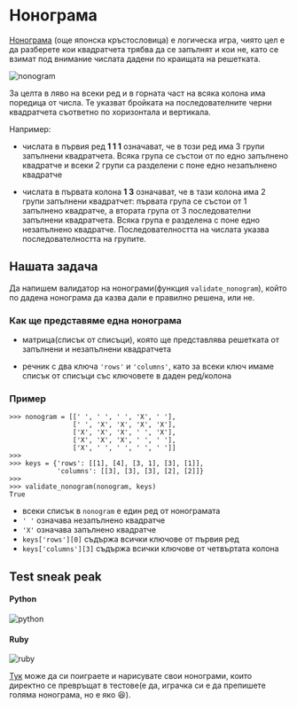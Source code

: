 # Нонограма

[Нонограма](http://en.wikipedia.org/wiki/Nonogram) (още японска кръстословица)
е логическа игра, чиято цел е да разберете кои квадратчета трябва да се
запълнят и кои не, като се взимат под внимание числата дадени по краищата на
решетката.

![nonogram](https://raw.githubusercontent.com/fmi/python-homework/master/2014/challenges/nonogram/images/nonogram.png)

За целта в ляво на всеки ред и в горната част на всяка колона има поредица от
числа. Те указват бройката на последователните черни квадратчета съответно по
хоризонтала и вертикала.

Например:

* числата в първия ред **1 1 1** означават, че в този ред има 3 групи запълнени
  квадратчета. Всяка група се състои от по едно запълнено квадратче и всеки
  2 групи са разделени с поне едно незапълнено квадратче

* числата в първата колона **1 3** означават, че в тази колона има 2 групи
  запълнени квадратчет: първата група се състои от 1 запълнено квадратче, а
  втората група от 3 последователни запълнени квадратчета. Всяка група е
  разделена с поне едно незапълнено квадратче. Последователността на числата
  указва последователността на групите.

## Нашата задача ##

Да напишем валидатор на нонограми(функция ```validate_nonogram```), който по
дадена нонограма да казва дали е правилно решена, или не.

### Как ще представяме една нонограма ###

* матрица(списък от списъци), която ще представлява решетката от запълнени и
  незапълнени квадратчета

* речник с два ключа ```'rows'``` и ```'columns'```, като за всеки ключ имаме
  списък от списъци със ключовете в даден ред/колона

### Пример ###

```
>>> nonogram = [[' ', ' ', ' ', 'X', ' '],
                [' ', 'X', 'X', 'X', 'X'],
                ['X', 'X', 'X', ' ', 'X'],
                ['X', 'X', 'X', ' ', ' '],
                ['X', ' ', ' ', ' ', ' ']]
>>>
>>> keys = {'rows': [[1], [4], [3, 1], [3], [1]],
            'columns': [[3], [3], [3], [2], [2]]}
>>>
>>> validate_nonogram(nonogram, keys)
True
```

* всеки списък в ```nonogram``` е един ред от нонограмата
* ```' '``` означава незапълнено квадратче
* ```'X'``` означава запълнено квадратче
* ```keys['rows'][0]``` съдържа всички ключове от първия ред
* ```keys['columns'][3]``` съдържа всички ключове от четвъртата колона

## Test sneak peak ##

#### Python ####

![python](https://raw.githubusercontent.com/fmi/python-homework/master/2014/challenges/nonogram/images/python.png)

#### Ruby ####

![ruby](https://raw.githubusercontent.com/fmi/python-homework/master/2014/challenges/nonogram/images/ruby.png)

[Тук](http://onlinenonograms.com/sozdanie) може да си поиграете и нарисувате
свои нонограми, които директно се превръщат в тестове(е да, играчка си е да
препишете голяма нонограма, но е яко :satisfied:).
